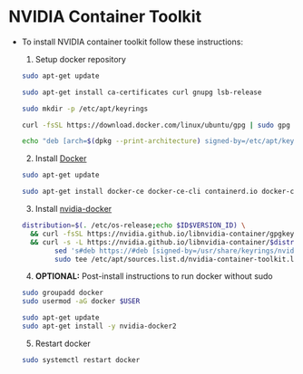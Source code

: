 
# NVIDIA Container Toolkit

* To install NVIDIA container toolkit follow these instructions:

    1. Setup docker repository
    ```bash
    sudo apt-get update

    sudo apt-get install ca-certificates curl gnupg lsb-release

    sudo mkdir -p /etc/apt/keyrings

    curl -fsSL https://download.docker.com/linux/ubuntu/gpg | sudo gpg --dearmor -o /etc/apt/keyrings/docker.gpg

    echo "deb [arch=$(dpkg --print-architecture) signed-by=/etc/apt/keyrings/docker.gpg] https://download.docker.com/linux/ubuntu $(lsb_release -cs) stable" | sudo tee /etc/apt/sources.list.d/docker.list > /dev/null
    ```

    2. Install [Docker](https://docs.docker.com/engine/install/)
    ```bash
    sudo apt-get update

    sudo apt-get install docker-ce docker-ce-cli containerd.io docker-compose-plugin
    ```

    3. Install [nvidia-docker](https://docs.nvidia.com/datacenter/cloud-native/container-toolkit/install-guide.html#docker)
    ```bash
    distribution=$(. /etc/os-release;echo $ID$VERSION_ID) \
      && curl -fsSL https://nvidia.github.io/libnvidia-container/gpgkey | sudo gpg --dearmor -o /usr/share/keyrings/nvidia-container-toolkit-keyring.gpg \
      && curl -s -L https://nvidia.github.io/libnvidia-container/$distribution/libnvidia-container.list | \
            sed 's#deb https://#deb [signed-by=/usr/share/keyrings/nvidia-container-toolkit-keyring.gpg] https://#g' | \
            sudo tee /etc/apt/sources.list.d/nvidia-container-toolkit.list
    ```

    4. **OPTIONAL:** Post-install instructions to run docker without sudo

    ```bash
    sudo groupadd docker
    sudo usermod -aG docker $USER
    ```

    ```bash
    sudo apt-get update
    sudo apt-get install -y nvidia-docker2
    ```
	5. Restart docker 

    ```bash
    sudo systemctl restart docker
    ```